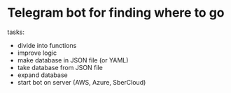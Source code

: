 # Telegram bot for finding where to go
tasks:
- divide into functions
- improve logic
- make database in JSON file (or YAML)
- take database from JSON file
- expand database
- start bot on server (AWS, Azure, SberCloud)

